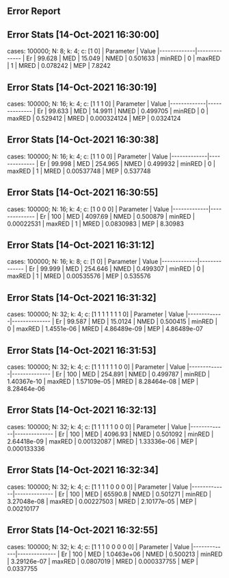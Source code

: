 ## Error Report


## Error Stats [14-Oct-2021 16:30:00] 
cases: 100000; N: 8; k: 4; c: [1 0]
| Parameter   | Value
|-------------|--------------
| Er          | 99.628 
| MED         | 15.049 
| NMED        | 0.501633 
| minRED      | 0 
| maxRED      | 1 
| MRED        | 0.078242 
| MEP         | 7.8242 

## Error Stats [14-Oct-2021 16:30:19] 
cases: 100000; N: 16; k: 4; c: [1 1 1 0]
| Parameter   | Value
|-------------|--------------
| Er          | 99.633 
| MED         | 14.9911 
| NMED        | 0.499705 
| minRED      | 0 
| maxRED      | 0.529412 
| MRED        | 0.000324124 
| MEP         | 0.0324124 

## Error Stats [14-Oct-2021 16:30:38] 
cases: 100000; N: 16; k: 4; c: [1 1 0 0]
| Parameter   | Value
|-------------|--------------
| Er          | 99.998 
| MED         | 254.965 
| NMED        | 0.499932 
| minRED      | 0 
| maxRED      | 1 
| MRED        | 0.00537748 
| MEP         | 0.537748 

## Error Stats [14-Oct-2021 16:30:55] 
cases: 100000; N: 16; k: 4; c: [1 0 0 0]
| Parameter   | Value
|-------------|--------------
| Er          | 100 
| MED         | 4097.69 
| NMED        | 0.500879 
| minRED      | 0.00022531 
| maxRED      | 1 
| MRED        | 0.0830983 
| MEP         | 8.30983 

## Error Stats [14-Oct-2021 16:31:12] 
cases: 100000; N: 16; k: 8; c: [1 0]
| Parameter   | Value
|-------------|--------------
| Er          | 99.999 
| MED         | 254.646 
| NMED        | 0.499307 
| minRED      | 0 
| maxRED      | 1 
| MRED        | 0.00535576 
| MEP         | 0.535576 

## Error Stats [14-Oct-2021 16:31:32] 
cases: 100000; N: 32; k: 4; c: [1 1 1 1 1 1 1 0]
| Parameter   | Value
|-------------|--------------
| Er          | 99.587 
| MED         | 15.0124 
| NMED        | 0.500415 
| minRED      | 0 
| maxRED      | 1.4551e-06 
| MRED        | 4.86489e-09 
| MEP         | 4.86489e-07 

## Error Stats [14-Oct-2021 16:31:53] 
cases: 100000; N: 32; k: 4; c: [1 1 1 1 1 1 0 0]
| Parameter   | Value
|-------------|--------------
| Er          | 100 
| MED         | 254.891 
| NMED        | 0.499787 
| minRED      | 1.40367e-10 
| maxRED      | 1.57109e-05 
| MRED        | 8.28464e-08 
| MEP         | 8.28464e-06 

## Error Stats [14-Oct-2021 16:32:13] 
cases: 100000; N: 32; k: 4; c: [1 1 1 1 1 0 0 0]
| Parameter   | Value
|-------------|--------------
| Er          | 100 
| MED         | 4096.93 
| NMED        | 0.501092 
| minRED      | 2.64418e-09 
| maxRED      | 0.00132087 
| MRED        | 1.33336e-06 
| MEP         | 0.000133336 

## Error Stats [14-Oct-2021 16:32:34] 
cases: 100000; N: 32; k: 4; c: [1 1 1 1 0 0 0 0]
| Parameter   | Value
|-------------|--------------
| Er          | 100 
| MED         | 65590.8 
| NMED        | 0.501271 
| minRED      | 3.27048e-08 
| maxRED      | 0.00227503 
| MRED        | 2.10177e-05 
| MEP         | 0.00210177 

## Error Stats [14-Oct-2021 16:32:55] 
cases: 100000; N: 32; k: 4; c: [1 1 1 0 0 0 0 0]
| Parameter   | Value
|-------------|--------------
| Er          | 100 
| MED         | 1.0463e+06 
| NMED        | 0.500213 
| minRED      | 3.29126e-07 
| maxRED      | 0.0807019 
| MRED        | 0.000337755 
| MEP         | 0.0337755 
